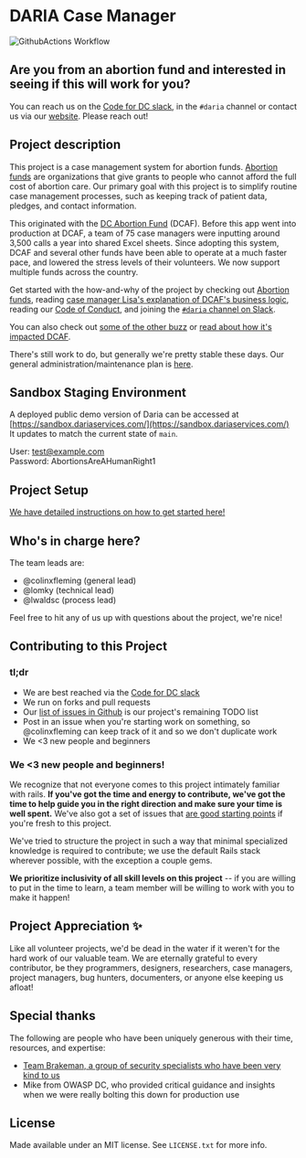 # DARIA Case Manager
![GithubActions Workflow](https://github.com/DARIAEngineering/dcaf_case_management/actions/workflows/test_dev_env.yml/badge.svg)

## Are you from an abortion fund and interested in seeing if this will work for you?

You can reach us on the [Code for DC slack](https://civictechdc.org/slack), in the `#daria` channel or contact us via our [website](https://www.dariaservices.org/). Please reach out!

## Project description

This project is a case management system for abortion funds. [Abortion funds](http://www.fundabortionnow.org) are organizations that give grants to people who cannot afford the full cost of abortion care. Our primary goal with this project is to simplify routine case management processes, such as keeping track of patient data, pledges, and contact information.

This originated with the [DC Abortion Fund](http://www.dcabortionfund.org) (DCAF). Before this app went into production at DCAF, a team of 75 case managers were inputting around 3,500 calls a year into shared Excel sheets. Since adopting this system, DCAF and several other funds have been able to operate at a much faster pace, and lowered the stress levels of their volunteers. We now support multiple funds across the country.

Get started with the how-and-why of the project by checking out [Abortion funds](http://www.fundabortionnow.org), reading [case manager Lisa's explanation of DCAF's business logic](docs/DCAF_101.md), reading our [Code of Conduct](CODE_OF_CONDUCT.md), and joining the [`#daria` channel on Slack](https://codefordc.slack.com/messages/dcaf_case_management/files).

You can also check out [some of the other buzz](docs/PRESS.md) or [read about how it's impacted DCAF](docs/IMPACT_ON_DCAF.md).

There's still work to do, but generally we're pretty stable these days. Our general administration/maintenance plan is [here](docs/ADMINISTRATION_AND_MAINTENANCE_PLAN.md).

## Sandbox Staging Environment

A deployed public demo version of Daria can be accessed at [https://sandbox.dariaservices.com/](https://sandbox.dariaservices.com/)  
It updates to match the current state of `main`.  

User: test@example.com  
Password: AbortionsAreAHumanRight1  

## Project Setup

[We have detailed instructions on how to get started here!](docs/SETUP.md)

## Who's in charge here?
The team leads are:

* @colinxfleming (general lead)
* @lomky (technical lead)
* @lwaldsc (process lead)

Feel free to hit any of us up with questions about the project, we're nice!

## Contributing to this Project

### tl;dr
* We are best reached via the [Code for DC slack](https://codefordc.org/resources/slack.html)
* We run on forks and pull requests
* Our [list of issues in Github](https://github.com/DARIAEngineering/dcaf_case_management/issues) is our project's remaining TODO list
* Post in an issue when you're starting work on something, so @colinxfleming can keep track of it and so we don't duplicate work
* We <3 new people and beginners

### We <3 new people and beginners!
We recognize that not everyone comes to this project intimately familiar with rails. **If you've got the time and energy to contribute, we've got the time to help guide you in the right direction and make sure your time is well spent.** We've also got a set of issues that [are good starting points](https://github.com/DARIAEngineering/dcaf_case_management/issues?q=is%3Aissue+is%3Aopen+label%3A%22beginner+friendly%22) if you're fresh to this project.

We've tried to structure the project in such a way that minimal specialized knowledge is required to contribute; we use the default Rails stack wherever possible, with the exception a couple gems.

**We prioritize inclusivity of all skill levels on this project** -- if you are willing to put in the time to learn, a team member will be willing to work with you to make it happen!

## Project Appreciation ✨

Like all volunteer projects, we'd be dead in the water if it weren't for the hard work of our valuable team. We are eternally grateful to every contributor, be they programmers, designers, researchers, case managers, project managers, bug hunters, documenters, or anyone else keeping us afloat!

## Special thanks

The following are people who have been uniquely generous with their time, resources, and expertise:

* [Team Brakeman, a group of security specialists who have been very kind to us](https://brakemanpro.com/)
* Mike from OWASP DC, who provided critical guidance and insights when we were really bolting this down for production use

## License

Made available under an MIT license. See `LICENSE.txt` for more info.


